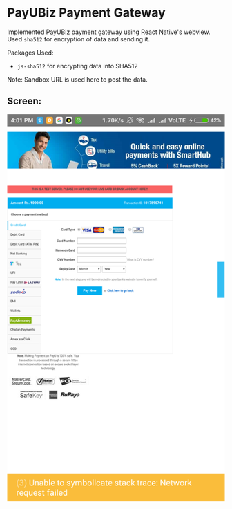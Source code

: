 # PayUBiz Payment Gateway

Implemented PayUBiz payment gateway using React Native's webview.
Used `sha512` for encryption of data and sending it.

Packages Used:
* `js-sha512` for encrypting data into SHA512

Note: Sandbox URL is used here to post the data.

## Screen:

<img src="image.png">